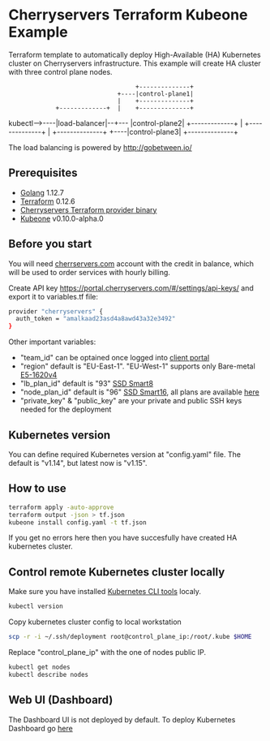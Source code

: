 # Cherryservers Terraform Kubeone Example

Terraform template to automatically deploy High-Available (HA) Kubernetes cluster on Cherryservers infrastructure.
This example will create HA cluster with three control plane nodes.

                                       +--------------+
                                  +----|control-plane1|
                                  |    +--------------+
                 +-------------+  |    +--------------+
   kubectl-->----|load-balancer|--+--- |control-plane2|
                 +-------------+  |    +--------------+
                                  |    +--------------+
                                  +----|control-plane3|
                                       +--------------+

The load balancing is powered by <http://gobetween.io/>

## Prerequisites

- [Golang](https://golang.org/dl/) 1.12.7
- [Terraform](https://www.terraform.io/downloads.html) 0.12.6
- [Cherryservers Terraform provider binary](http://downloads.cherryservers.com/other/terraform)
- [Kubeone](https://github.com/kubermatic/kubeone) v0.10.0-alpha.0

## Before you start

You will need [cherrservers.com](https://portal.cherryservers.com) account with the credit in balance, which will be used to order services with hourly billing.

Create API key <https://portal.cherryservers.com/#/settings/api-keys/>
and export it to variables.tf file:

```sh
provider "cherryservers" {
  auth_token = "amalkaad23asd4a8awd43a32e3492"
}
```

Other important variables:

- "team_id" can be optained once logged into [client portal](https://portal.cherryservers.com/#/)
- "region" default is "EU-East-1". "EU-West-1" supports only Bare-metal [E5-1620v4](https://www.cherryservers.com/pricing/bare-metal-cloud-servers/e5-1620v4)
- "lb_plan_id" default is "93" [SSD Smart8](https://www.cherryservers.com/pricing/virtual-servers/ssd_smart8)
- "node_plan_id" default is "96" [SSD Smart16](https://www.cherryservers.com/pricing/virtual-servers/ssd_smart16), all plans are available [here](https://api.cherryservers.com/v1/plans?currency=EUR)
- "private_key" & "public_key" are your private and public SSH keys needed for the deployment

## Kubernetes version

You can define required Kubernetes version at "config.yaml" file. The default is "v1.14", but latest now is "v1.15".

## How to use

```sh
terraform apply -auto-approve
terraform output -json > tf.json
kubeone install config.yaml -t tf.json
```

If you get no errors here then you have succesfully have created HA kubernetes cluster.

## Control remote Kubernetes cluster locally

Make sure you have installed [Kubernetes CLI tools](https://kubernetes.io/docs/tasks/tools/install-kubectl/) localy.

```sh
kubectl version
```

Copy kubernetes cluster config to local workstation

```sh
scp -r -i ~/.ssh/deployment root@control_plane_ip:/root/.kube $HOME
```

Replace "control_plane_ip" with the one of nodes public IP.

```sh
kubectl get nodes
kubectl describe nodes
```

## Web UI (Dashboard)

The Dashboard UI is not deployed by default. To deploy Kubernetes Dashboard go [here](https://github.com/websensei/Cherryservers-Terraform-Kubeone-Example/tree/master/dashboard)
